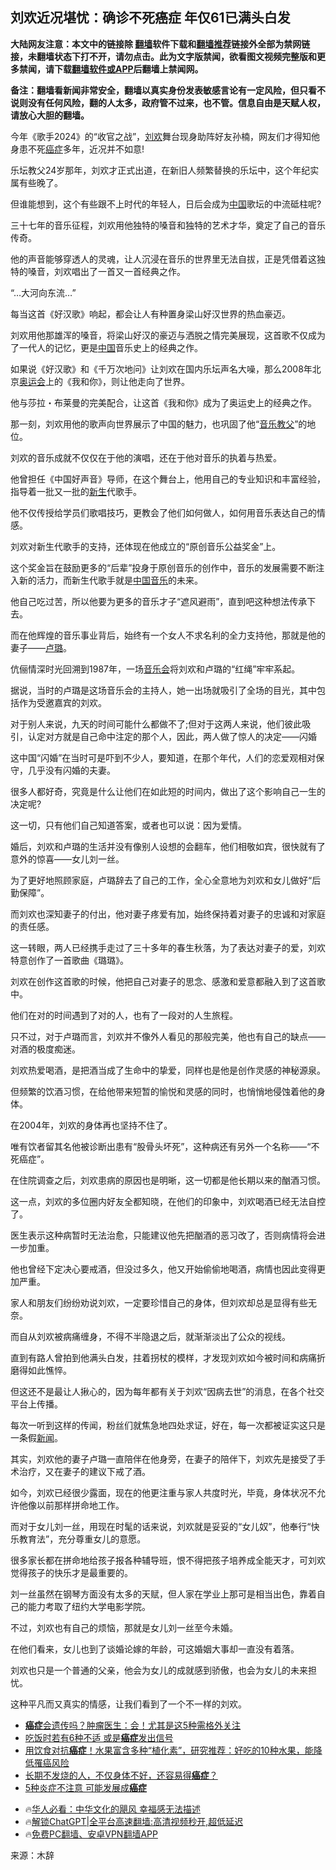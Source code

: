  <!-- 面包屑导航 --> <h2>刘欢近况堪忧：确诊不死癌症 年仅61已满头白发</h2> <p class="notice"><b>大陆网友注意：本文中的链接除 <a href="https://github.com/bannedbook/fanqiang" >翻墙</a>软件下载和<a href="https://github.com/killgcd/justmysocks/blob/master/README.md">翻墙推荐</a>链接外全部为禁网链接，未翻墙状态下打不开，请勿点击。此为文字版禁闻，欲看图文视频完整版和更多禁闻，请下载<a href="https://github.com/bannedbook/fanqiang">翻墙软件或APP</a>后翻墙上禁闻网。</p><p>备注：翻墙看新闻非常安全，翻墙以真实身份发表敏感言论有一定风险，但只看不说则没有任何风险，翻的人太多，政府管不过来，也不管。信息自由是天赋人权，请放心大胆的翻墙。</b></p>  <div class="entry"> <p>今年《歌手2024》的“收官之战”，<a href="https://www.bannedbook.org/bnews/tag/%e5%88%98%e6%ac%a2/" class="st_tag internal_tag" rel="tag" title="标签 刘欢 下的日志">刘欢</a>舞台现身助阵好友孙楠，网友们才得知他身患不死<a href="https://www.bannedbook.org/bnews/tag/%e7%99%8c%e7%97%87/" class="st_tag internal_tag" rel="tag" title="标签 癌症 下的日志">癌症</a>多年，近况并不如意!</p> <p>乐坛教父24岁那年，刘欢才正式出道，在新旧人频繁替换的乐坛中，这个年纪实属有些晚了。</p> <p>但谁能想到，这个有些跟不上时代的年轻人，日后会成为<span class='wp_keywordlink_affiliate'><a href="https://www.bannedbook.org/" title="中国" target="_blank">中国</a></span>歌坛的中流砥柱呢?</p> <p>三十七年的音乐征程，刘欢用他独特的嗓音和独特的艺术才华，奠定了自己的音乐传奇。</p> <p>他的声音能够穿透人的灵魂，让人沉浸在音乐的世界里无法自拔，正是凭借着这独特的嗓音，刘欢唱出了一首又一首经典之作。</p> <p>“…大河向东流…”</p> <p>每当这首《好汉歌》响起，都会让人有种置身梁山好汉世界的热血豪迈。</p> <p>刘欢用他那雄浑的嗓音，将梁山好汉的豪迈与洒脱之情完美展现，这首歌不仅成为了一代人的记忆，更是<a href="https://www.bannedbook.org/bnews/tag/%E4%B8%AD%E5%9B%BD/" class="st_tag internal_tag" rel="tag" title="标签 中国 下的日志">中国</a>音乐史上的经典之作。</p> <p>如果说《好汉歌》和《千万次地问》让刘欢在国内乐坛声名大噪，那么2008年北京<a href="https://www.bannedbook.org/bnews/tag/%E5%A5%A5%E8%BF%90%E4%BC%9A/" class="st_tag internal_tag" rel="tag" title="标签 奥运会 下的日志">奥运会</a>上的《我和你》，则让他走向了世界。</p> <p>他与莎拉・布莱曼的完美配合，让这首《我和你》成为了奥运史上的经典之作。</p> <p>那一刻，刘欢用他的歌声向世界展示了中国的魅力，也巩固了他“<a href="https://www.bannedbook.org/bnews/tag/%e9%9f%b3%e4%b9%90%e6%95%99%e7%88%b6/" class="st_tag internal_tag" rel="tag" title="标签 音乐教父 下的日志">音乐教父</a>”的地位。</p> <p>刘欢的音乐成就不仅仅在于他的演唱，还在于他对音乐的执着与热爱。</p> <p>他曾担任《中国好声音》导师，在这个舞台上，他用自己的专业知识和丰富经验，指导着一批又一批的<span class='wp_keywordlink'><a href="https://www.bannedbook.org/forum2/topic1642.html" title="正见网《新生》" target="_blank">新生</a></span>代歌手。</p>  <p>他不仅传授给学员们歌唱技巧，更教会了他们如何做人，如何用音乐表达自己的情感。</p> <p>刘欢对新生代歌手的支持，还体现在他成立的“原创音乐公益奖金”上。</p> <p>这个奖金旨在鼓励更多的“后辈”投身于原创音乐的创作中，音乐的发展需要不断注入新的活力，而新生代歌手就是<a href="https://www.bannedbook.org/bnews/tag/%E4%B8%AD%E5%9B%BD%E9%9F%B3%E4%B9%90/" class="st_tag internal_tag" rel="tag" title="标签 中国音乐 下的日志">中国音乐</a>的未来。</p> <p>他自己吃过苦，所以他要为更多的音乐才子“遮风避雨”，直到吧这种想法传承下去。</p> <p>而在他辉煌的音乐事业背后，始终有一个女人不求名利的全力支持他，那就是他的妻子——<a href="https://www.bannedbook.org/bnews/tag/%E5%8D%A2%E7%92%90/" class="st_tag internal_tag" rel="tag" title="标签 卢璐 下的日志">卢璐</a>。</p> <p>伉俪情深时光回溯到1987年，一场<a href="https://www.bannedbook.org/bnews/tag/%E9%9F%B3%E4%B9%90%E4%BC%9A/" class="st_tag internal_tag" rel="tag" title="标签 音乐会 下的日志">音乐会</a>将刘欢和卢璐的“红绳”牢牢系起。</p> <p>据说，当时的卢璐是这场音乐会的主持人，她一出场就吸引了全场的目光，其中包括作为受邀嘉宾的刘欢。</p> <p>对于别人来说，九天的时间可能什么都做不了;但对于这两人来说，他们彼此吸引，认定对方就是自己命中注定的那个人，因此，两人做了惊人的决定——闪婚</p> <p>这中国“闪婚”在当时可是吓到不少人，要知道，在那个年代，人们的恋爱观相对保守，几乎没有闪婚的夫妻。</p> <p>很多人都好奇，究竟是什么让他们在如此短的时间内，做出了这个影响自己一生的决定呢?</p> <p>这一切，只有他们自己知道答案，或者也可以说：因为爱情。</p> <p>婚后，刘欢和卢璐的生活并没有像别人设想的会翻车，他们相敬如宾，很快就有了意外的惊喜——女儿刘一丝。</p> <p>为了更好地照顾家庭，卢璐辞去了自己的工作，全心全意地为刘欢和女儿做好“后勤保障”。</p>  <p>而刘欢也深知妻子的付出，他对妻子疼爱有加，始终保持着对妻子的忠诚和对家庭的责任感。</p> <p>这一转眼，两人已经携手走过了三十多年的春生秋落，为了表达对妻子的爱，刘欢特意创作了一首歌曲《璐璐》。</p> <p>刘欢在创作这首歌的时候，他把自己对妻子的思念、感激和爱意都融入到了这首歌中。</p> <p>他们在对的时间遇到了对的人，也有了一段对的人生旅程。</p> <p>只不过，对于卢璐而言，刘欢并不像外人看见的那般完美，他也有自己的缺点——对酒的极度痴迷。</p> <p>刘欢热爱喝酒，是把酒当成了生命中的挚爱，同样也是他是创作灵感的神秘源泉。</p> <p>但频繁的饮酒习惯，在给他带来短暂的愉悦和灵感的同时，也悄悄地侵蚀着他的身体。</p> <p>在2004年，刘欢的身体再也坚持不住了。</p> <p>唯有饮者留其名他被诊断出患有“股骨头坏死”，这种病还有另外一个名称——“不死癌症”。</p> <p>在住院调查之后，刘欢患病的原因也是明晰，这一切都是他长期以来的酗酒习惯。</p> <p>这一点，刘欢的多位圈内好友全都知晓，在他们的印象中，刘欢喝酒已经无法自控了。</p> <p>医生表示这种病暂时无法治愈，只能建议他先把酗酒的恶习改了，否则病情将会进一步加重。</p> <p>他也曾经下定决心要戒酒，但没过多久，他又开始偷偷地喝酒，病情也因此变得更加严重。</p>  <p>家人和朋友们纷纷劝说刘欢，一定要珍惜自己的身体，但刘欢却总是显得有些无奈。</p> <p>而自从刘欢被病痛缠身，不得不半隐退之后，就渐渐淡出了公众的视线。</p> <p>直到有路人曾拍到他满头白发，拄着拐杖的模样，才发现刘欢如今被时间和病痛折磨得如此憔悴。</p> <p>但这还不是最让人揪心的，因为每年都有关于刘欢“因病去世”的消息，在各个社交平台上传播。</p> <p>每次一听到这样的传闻，粉丝们就焦急地四处求证，好在，每一次都被证实这只是一条假<span class='wp_keywordlink_affiliate'><a href="https://www.bannedbook.org/" title="新闻">新闻</a></span>。</p> <p>其实，刘欢他的妻子卢璐一直陪伴在他身旁，在妻子的陪伴下，刘欢先是接受了手术治疗，又在妻子的建议下戒了酒。</p> <p>如今，刘欢已经很少露面，现在的他更注重与家人共度时光，毕竟，身体状况不允许他像以前那样拼命地工作。</p> <p>而对于女儿刘一丝，用现在时髦的话来说，刘欢就是妥妥的“女儿奴”，他奉行“快乐教育法”，充分尊重女儿的意愿。</p> <p>很多家长都在拼命地给孩子报各种辅导班，恨不得把孩子培养成全能天才，可刘欢觉得孩子的快乐才是最重要的。</p> <p>刘一丝虽然在钢琴方面没有太多的天赋，但人家在学业上那可是相当出色，靠着自己的能力考取了纽约大学电影学院。</p> <p>不过，刘欢也有自己的烦恼，那就是女儿刘一丝至今未婚。</p> <p>在他们看来，女儿也到了谈婚论嫁的年龄，可这婚姻大事却一直没有着落。</p> <p>刘欢也只是一个普通的父亲，他会为女儿的成就感到骄傲，也会为女儿的未来担忧。</p>  <p>这种平凡而又真实的情感，让我们看到了一个不一样的刘欢。</p> <!--<div id="taboola-mid-1"></div>--><ul class='op-related-articles' title='相关阅读'> <li><a href='https://www.bannedbook.org/bnews/health/20240906/2084942.html' target='_blank'><b>癌症</b>会遗传吗？肿瘤医生：会！尤其是这5种需格外关注</a></li> <li><a href='https://www.bannedbook.org/bnews/health/20240904/2083730.html' target='_blank'>吃饭时若有6种不适 或是<b>癌症</b>发出信号</a></li> <li><a href='https://www.bannedbook.org/bnews/sohnews/20240904/2083689.html' target='_blank'>用饮食对抗<b>癌症</b>！水果富含多种“植化素”，研究推荐：好吃的10种水果，能降低罹癌风险</a></li> <li><a href='https://www.bannedbook.org/bnews/health/20240831/2081766.html' target='_blank'>长期不发烧的人，不仅身体不好，还容易得<b>癌症</b>？</a></li> <li><a href='https://www.bannedbook.org/bnews/health/20240827/2079786.html' target='_blank'>5种炎症不注意 可能发展成<b>癌症</b></a></li> </ul> <ul class="texttj"> <!--<li>🔥<a href="https://www.bannedbook.org/bnews/ssgc/20230219/1850782.html" target="_blank">法国犹太老板：神告诉我们，只有一位中国人能救人类</a></li>--> <li>🔥<a href="https://www.bannedbook.org/bnews/comments/20220220/1694796.html" target="_blank">华人必看：中华文化的飓风 幸福感无法描述</a></li> <li>🔥<a href="https://github.com/bannedbook/fanqiang/wiki/V2ray%E6%9C%BA%E5%9C%BA" target="_blank">解锁ChatGPT|全平台高速翻墙:高清视频秒开,超低延迟</a></li> <li>🔥<a href="https://github.com/bannedbook/fanqiang/wiki/%E7%A6%81%E9%97%BB%E7%BD%91%E5%AE%89%E5%8D%93%E7%BF%BB%E5%A2%99%E6%96%B0%E9%97%BBAPP" target="_blank">免费PC翻墙、安卓VPN翻墙APP</a></li> </ul><p class="src-info">来源：木辞 </p><a name='sharetosocial'></a> <div style="margin-bottom:5px;padding-bottom:5px;clear:both"> <div id="archive-pix-1" class="banner-ads"> <!-- AuctionX Display platform tag START --> <div id="27602x728x90x621x_ADSLOT1" clicktrack="%%CLICK_URL_ESC%%"></div>  <!-- AuctionX Display platform tag END --> </div> <div id="archive-pix-2" class="banner-ads"> <!-- AuctionX Display platform tag START --> <div id="27556x300x250x621x_ADSLOT1" clicktrack="%%CLICK_URL_ESC%%" style="margin:0 auto;text-align:center"></div>  <!-- AuctionX Display platform tag END --> </div> </div>  <div id="archive-pix-1" class="banner-ads"> <!-- AuctionX Display platform tag START --> <div id="27603x728x90x621x_ADSLOT1" clicktrack="%%CLICK_URL_ESC%%"></div>  <!-- AuctionX Display platform tag END --> </div> </div><!--END ENTRY--> 